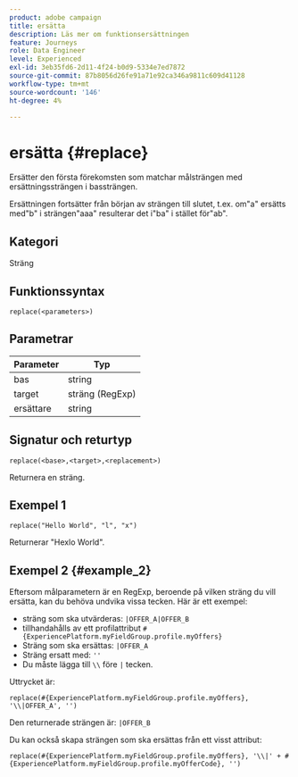 ```yaml
---
product: adobe campaign
title: ersätta
description: Läs mer om funktionsersättningen
feature: Journeys
role: Data Engineer
level: Experienced
exl-id: 3eb35fd6-2d11-4f24-b0d9-5334e7ed7872
source-git-commit: 87b8056d26fe91a71e92ca346a9811c609d41128
workflow-type: tm+mt
source-wordcount: '146'
ht-degree: 4%

---
```


# ersätta {#replace}

Ersätter den första förekomsten som matchar målsträngen med ersättningssträngen i bassträngen.

Ersättningen fortsätter från början av strängen till slutet, t.ex. om&quot;a&quot; ersätts med&quot;b&quot; i strängen&quot;aaa&quot; resulterar det i&quot;ba&quot; i stället för&quot;ab&quot;.

## Kategori

Sträng

## Funktionssyntax

`replace(<parameters>)`

## Parametrar

| Parameter | Typ |
|-----------|--------------|
| bas | string |
| target | sträng (RegExp) |
| ersättare | string |

## Signatur och returtyp

`replace(<base>,<target>,<replacement>)`

Returnera en sträng.

## Exempel 1

`replace("Hello World", "l", "x")`

Returnerar &quot;Hexlo World&quot;.

## Exempel 2 {#example_2}

Eftersom målparametern är en RegExp, beroende på vilken sträng du vill ersätta, kan du behöva undvika vissa tecken. Här är ett exempel:

* sträng som ska utvärderas: `|OFFER_A|OFFER_B`
* tillhandahålls av ett profilattribut `#{ExperiencePlatform.myFieldGroup.profile.myOffers}`
* Sträng som ska ersättas: `|OFFER_A`
* Sträng ersatt med: `''`
* Du måste lägga till `\\` före `|` tecken.

Uttrycket är:

`replace(#{ExperiencePlatform.myFieldGroup.profile.myOffers}, '\\|OFFER_A', '')`

Den returnerade strängen är: `|OFFER_B`

Du kan också skapa strängen som ska ersättas från ett visst attribut:

`replace(#{ExperiencePlatform.myFieldGroup.profile.myOffers}, '\\|' + #{ExperiencePlatform.myFieldGroup.profile.myOfferCode}, '')`

